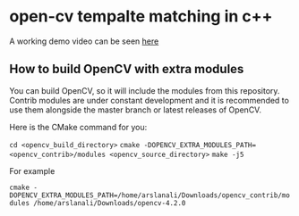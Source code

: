 # open-cv tempalte matching in c++

A working demo video can be seen <a href="https://www.youtube.com/watch?v=z4NieT0z1oo&t=67s">here</a>

## How to build OpenCV with extra modules

You can build OpenCV, so it will include the modules from this repository. Contrib modules are under constant development and it is recommended to use them alongside the master branch or latest releases of OpenCV.

Here is the CMake command for you:

`cd <opencv_build_directory>`
`cmake -DOPENCV_EXTRA_MODULES_PATH=<opencv_contrib>/modules <opencv_source_directory>`
`make -j5`

For example

`cmake -DOPENCV_EXTRA_MODULES_PATH=/home/arslanali/Downloads/opencv_contrib/modules /home/arslanali/Downloads/opencv-4.2.0`
